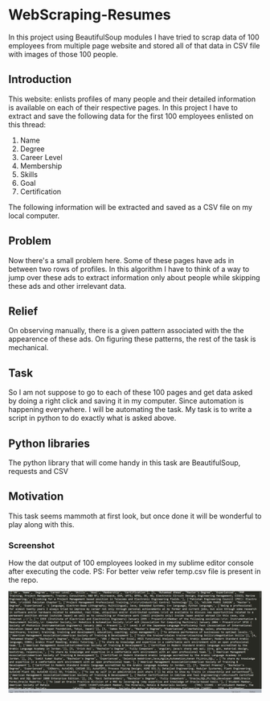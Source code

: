 # WebScraping-Resumes
In this project using BeautifulSoup modules I have tried to scrap data of 100 employees from multiple page website and stored all of that data in CSV file with images of those 100 people.


## Introduction
This website: enlists profiles of many people and their detailed information is available on each of their respective pages. In this project I have to extract and save the following data for the first 100 employees enlisted on this thread:
1. Name
2. Degree
3. Career Level
4. Membership
5. Skills
6. Goal
7. Certification

The following information will be extracted and saved as a CSV file on my local computer.


## Problem
Now there's a small problem here. Some of these pages have ads in between two rows of profiles. In this algorithm I have to think of a way to jump over these ads to extract information only about people while skipping these ads and other irrelevant data.


## Relief
On observing manually, there is a given pattern associated with the the appearence of these ads. On figuring these patterns, the rest of the task is mechanical.


## Task
So I am not suppose to go to each of these 100 pages and get data asked by doing a right click and saving it in my computer. Since automation is happening everywhere. I will be automating the task. My task is to write a script in python to do exactly what is asked above. 


## Python libraries
The python library that will come handy in this task are BeautifulSoup, requests and CSV


## Motivation
This task seems mammoth at first look, but once done it will be wonderful to play along with this.


### Screenshot
How the dat output of 100 employees looked in my sublime editor console after executing the code.
PS: For better veiw refer temp.csv file is present in the repo.

![](sublime_ss.png)

